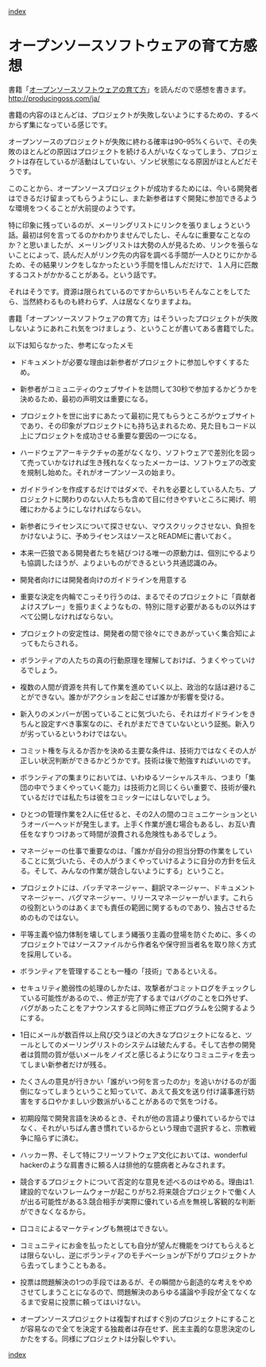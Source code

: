 [index](https://div-jp.github.io/code/)

# オープンソースソフトウェアの育て方感想

書籍「[オープンソースソフトウェアの育て方](http://producingoss.com/ja/)」を読んだので感想を書きます。 http://producingoss.com/ja/


書籍の内容のほとんどは、プロジェクトが失敗しないようにするための、するべからず集になっている感じです。

オープンソースのプロジェクトが失敗に終わる確率は90–95%くらいで、その失敗のほとんどの原因はプロジェクトを続ける人がいなくなってしまう、プロジェクトは存在しているが活動はしていない、ゾンビ状態になる原因がほとんどだそうです。

このことから、オープンソースプロジェクトが成功するためには、今いる開発者はできるだけ留まってもらうようにし、また新参者はすぐ開発に参加できるような環境をつくることが大前提のようです。

特に印象に残っているのが、メーリングリストにリンクを張りましょうという話。最初は何を言ってるのかわかりませんでしたし、そんなに重要なことなのか？と思いましたが、メーリングリストは大勢の人が見るため、リンクを張らないことによって、読んだ人がリンク先の内容を調べる手間が一人ひとりにかかるため、その結果リンクをしなかったという手間を惜しんだだけで、１人月に匹敵するコストがかかることがある。という話です。

それはそうです。資源は限られているのですからいちいちそんなことをしてたら、当然終わるものも終わらず、人は居なくなりますよね。

書籍「オープンソースソフトウェアの育て方」はそういったプロジェクトが失敗しないようにあれこれ気をつけましょう、ということが書いてある書籍でした。


以下は知らなかった、参考になったメモ

- ドキュメントが必要な理由は新参者がプロジェクトに参加しやすくするため。

- 新参者がコミュニティのウェブサイトを訪問して30秒で参加するかどうかを決めるため、最初の声明文は重要になる。

- プロジェクトを世に出すにあたって最初に見てもらうところがウェブサイトであり、その印象がプロジェクトにも持ち込まれるため、見た目もコード以上にプロジェクトを成功させる重要な要因の一つになる。

- ハードウェアアーキテクチャの差がなくなり、ソフトウェアで差別化を図って売っていかなければ生き残れなくなったメーカーは、ソフトウェアの改変を規制し始めた。それがオープンソースの始まり。


- ガイドラインを作成するだけではダメで、それを必要としている人たち、プロジェクトに関わりのない人たちも含めて目に付きやすいところに掲げ、明確にわかるようにしなければならない。

- 新参者にライセンスについて探させない、マウスクリックさせない、負担をかけないように、予めライセンスはソースとREADMEに書いておく。

- 本来一匹狼である開発者たちを結びつける唯一の原動力は、個別にやるよりも協調したほうが、よりよいものができるという共通認識のみ。

- 開発者向けには開発者向けのガイドラインを用意する

- 重要な決定を内輪でこっそり行うのは、まるでそのプロジェクトに「貢献者よけスプレー」を振りまくようなもの、特別に隠す必要があるもの以外はすべて公開しなければならない。

- プロジェクトの安定性は、開発者の間で徐々にできあがっていく集合知によってもたらされる。

- ボランティアの人たちの真の行動原理を理解しておけば、うまくやっていけるでしょう。

- 複数の人間が資源を共有して作業を進めていく以上、政治的な話は避けることができない。誰かがアクションを起こせば誰かが影響を受ける。


- 新入りのメンバーが困っていることに気づいたら、それはガイドラインをきちんと設定すべき事案なのに、それがまだできていないという証拠。新入りが劣っているというわけではない。



- コミット権を与えるか否かを決める主要な条件は、技術力ではなくその人が正しい状況判断ができるかどうかです。技術は後で勉強すればいいのです。

- ボランティアの集まりにおいては、いわゆるソーシャルスキル、つまり「集団の中でうまくやっていく能力」は技術力と同じくらい重要で、技術が優れているだけでは私たちは彼をコミッターにはしないでしょう。

- ひとつの管理作業を2人に任せると、その2人の間のコミュニケーションというオーバーヘッドが発生します。上手く作業が進む場合もあるし、お互い責任をなすりつけあって時間が浪費される危険性もあるでしょう。

- マネージャーの仕事で重要なのは、「誰かが自分の担当分野の作業をしていることに気づいたら、その人がうまくやっていけるように自分の方針を伝える。そして、みんなの作業が競合しないようにする」ということ。

- プロジェクトには、パッチマネージャー、翻訳マネージャー、ドキュメントマネージャー、バグマネージャー、リリースマネージャーがいます。これらの役割というのはあくまでも責任の範囲に関するものであり、独占させるためのものではない。

- 平等主義や協力体制を壊してしまう縄張り主義の登場を防ぐために、多くのプロジェクトではソースファイルから作者名や保守担当者名を取り除く方式を採用している。


- ボランティアを管理することも一種の「技術」であるといえる。

- セキュリティ脆弱性の処理のしかたは、攻撃者がコミットログをチェックしている可能性があるので、、修正が完了するまではバグのことを口外せず、バグがあったことをアナウンスすると同時に修正プログラムを公開するようにする。

- 1日にメールが数百件以上飛び交うほどの大きなプロジェクトになると、ツールとしてのメーリングリストのシステムは破たんする。そして古参の開発者は質問の質が低いメールをノイズと感じるようになりコミュニティを去ってしまい新参者だけが残る。

- たくさんの意見が行きかい「誰がいつ何を言ったのか」を追いかけるのが面倒になってしまうということ知っていて、あえて長文を送り付け議事進行妨害をする口やかましい少数派がいることがあるので気をつける。

- 初期段階で開発言語を決めるとき、それが他の言語より優れているからではなく、それがいちばん書き慣れているからという理由で選択すると、宗教戦争に陥らずに済む。

- ハッカー界、そして特にフリーソフトウェア文化においては、wonderful hackerのような肩書きに頼る人は排他的な臆病者とみなされます。

- 競合するプロジェクトについて否定的な意見を述べるのはやめる。理由は1.建設的でないフレームウォーが起こりがち2.将来競合プロジェクトで働く人が出る可能性がある3.競合相手が実際に優れている点を無視し客観的な判断ができなくなるから。

- 口コミによるマーケティングも無視はできない。

- コミュニティにお金を払ったとしても自分が望んだ機能をつけてもらえるとは限らないし、逆にボランティアのモチベーションが下がりプロジェクトから去ってしまうこともある。

- 投票は問題解決の1つの手段ではあるが、その瞬間から創造的な考えをやめさせてしまうことになるので、問題解決のあらゆる議論や手段が全てなくなるまで安易に投票に頼ってはいけない。

- オープンソースプロジェクトは複製すればすぐ別のプロジェクトにすることが容易なので全てを決定する独裁者は存在せず、民主主義的な意思決定のしかたをする。同様にプロジェクトは分裂しやすい。

[index](https://div-jp.github.io/code/)